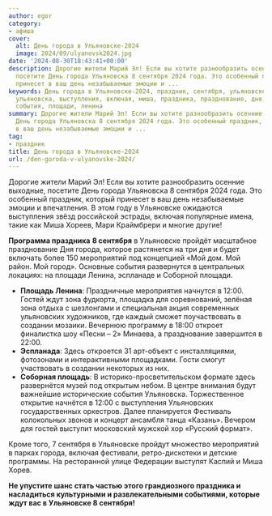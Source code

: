 ```yaml
---
author: egor
category:
- афиша
cover:
  alt: День города в Ульяновске-2024
  image: 2024/09/ulyanovsk2024.jpg
date: '2024-08-30T18:43:41+00:00'
description: Дорогие жители Марий Эл! Если вы хотите разнообразить осенние выходные,
  посетите День города Ульяновска 8 сентября 2024 года. Это особенный праздник, который
  принесет в ваш день незабываемые эмоции и ...
keywords: День города в Ульяновске-2024, праздник, сентября, ульяновске, города, день,
  ульяновска, выступления, включая, миша, праздника, празднование, дня, мероприятий,
  события, площади, ленина
summary: Дорогие жители Марий Эл! Если вы хотите разнообразить осенние выходные, посетите
  День города Ульяновска 8 сентября 2024 года. Это особенный праздник, который принесет
  в ваш день незабываемые эмоции и ...
tag:
- праздник
title: День города в Ульяновске-2024
url: /den-goroda-v-ulyanovske-2024/
---
```


Дорогие жители Марий Эл! Если вы хотите разнообразить осенние выходные, посетите День города Ульяновска 8 сентября 2024 года. Это особенный праздник, который принесет в ваш день незабываемые эмоции и впечатления. В этом году в Ульяновске ожидаются выступления звёзд российской эстрады, включая популярные имена, такие как Миша Хореев, Мари Краймбрери и многие другие!

**Программа праздника** **8 сентября** в Ульяновске пройдёт масштабное празднование Дня города, которое растянется на три дня и будет включать более 150 мероприятий под концепцией «Мой дом. Мой район. Мой город». Основные события развернутся в центральных локациях: на площади Ленина, эспланаде и Соборной площади.

- **Площадь Ленина**: Праздничные мероприятия начнутся в 12:00. Гостей ждут зона фудкорта, площадка для соревнований, зелёная зона отдыха с шезлонгами и специальная акция современных ульяновских художников, где каждый сможет поучаствовать в создании мозаики. Вечернюю программу в 18:00 откроет финалистка шоу «Песни – 2» Минаева, а празднование завершится в 22:00.
- **Эспланада**: Здесь откроется 31 арт-объект с инсталляциями, фотозонами и интерактивными площадками. Гости смогут участвовать в создании некоторых из них.
- **Соборная площадь**: В историко-просветительском формате здесь развернётся музей под открытым небом. В центре внимания будут важнейшие исторические события Ульяновска. Торжественное открытие начнётся в 12:00 с выступления Ульяновских государственных оркестров. Далее планируется Фестиваль колокольных звонов и концерт ансамбля танца «Казань». Вечером для гостей выступит московский мужской хор «Русский формат».

Кроме того, 7 сентября в Ульяновске пройдут множество мероприятий в парках города, включая фестивали, ретро-дискотеки и детские программы. На ресторанной улице Федерации выступят Каспий и Миша Хорев.

**Не упустите шанс стать частью этого грандиозного праздника и насладиться культурными и развлекательными событиями, которые ждут вас в Ульяновске 8 сентября!**